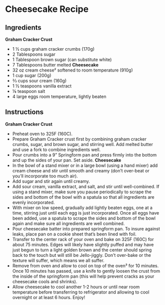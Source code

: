 # Cheesecake Recipe

## Ingredients
**Graham Cracker Crust**
*   1 ½ cups graham cracker crumbs (170g)
*   2 Tablespoons sugar
*   1 Tablespoon brown sugar (can substitute white)
*   7 Tablespoons butter melted
**Cheesecake**
*   32 oz cream cheese² softened to room temperature (910g)
*   1 cup sugar (200g)
*   ⅔ cups sour cream (160g)
*   1 ½ teaspoons vanilla extract
*   ⅛ teaspoon salt
*   4 large eggs room temperature, lightly beaten

## Instructions
**Graham Cracker Crust**
*   Preheat oven to 325F (160C).
*   Prepare Graham Cracker crust first by combining graham cracker crumbs, sugar, and brown sugar, and stirring well. Add melted butter and use a fork to combine ingredients well.
*   Pour crumbs into a 9” Springform pan and press firmly into the bottom and up the sides of your pan. Set aside.
**Cheesecake**
*   In the bowl of a stand mixer or in a large bowl (using a hand mixer) add cream cheese and stir until smooth and creamy (don’t over-beat or you’ll incorporate too much air).
*   Add sugar and stir again until creamy.
*   Add sour cream, vanilla extract, and salt, and stir until well-combined. If using a stand mixer, make sure you pause periodically to scrape the sides and bottom of the bowl with a spatula so that all ingredients are evenly incorporated.
*   With mixer on low speed, gradually add lightly beaten eggs, one at a time, stirring just until each egg is just incorporated. Once all eggs have been added, use a spatula to scrape the sides and bottom of the bowl again and make sure all ingredients are well combined.
*   Pour cheesecake batter into prepared springform pan. To insure against leaks, place pan on a cookie sheet that’s been lined with foil.
*   Transfer to the center rack of your oven and bake on 325F (160C) for about 75 minutes. Edges will likely have slightly puffed and may have just begun to turn a light golden brown and the center should spring back to the touch but will still be Jello-jiggly. Don't over-bake or the texture will suffer, which means we all suffer.
*   Remove from oven and allow to cool on top of the oven³ for 10 minutes. Once 10 minutes has passed, use a knife to gently loosen the crust from the inside of the springform pan (this will help prevent cracks as your cheesecake cools and shrinks).
*   Allow cheesecake to cool another 1-2 hours or until near room temperature before transferring to refrigerator and allowing to cool overnight or at least 6 hours. Enjoy!